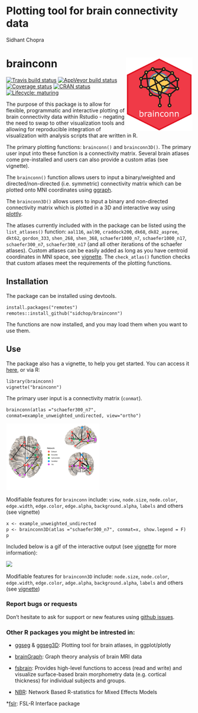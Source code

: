 Plotting tool for brain connectivity data
================
Sidhant Chopra

brainconn <img src="man/img/logo.png" align="right" alt="" width="180" />
=========================================================================

<!-- badges: start -->

[![Travis build
status](https://travis-ci.com/LCBC-UiO/ggseg.svg?branch=master)](https://travis-ci.com/sidchop/brainconn)
[![AppVeyor build
status](https://ci.appveyor.com/api/projects/status/github/LCBC-UiO/ggseg?branch=master&svg=true)](https://ci.appveyor.com/project/sidchop/brainconn)
[![Coverage
status](https://codecov.io/gh/sidchop/brainconn/branch/master/graph/badge.svg)](https://codecov.io/gh/sidchop/brainconn)
[![CRAN
status](https://www.r-pkg.org/badges/version/brainconn)](https://CRAN.R-project.org/package=brainconn)
[![Lifecycle:
maturing](https://img.shields.io/badge/lifecycle-maturing-blue.svg)](https://www.tidyverse.org/lifecycle/#maturing)
<!-- badges: end -->

The purpose of this package is to allow for flexible, programmatic and
interactive plotting of brain connectivity data within Rstudio -
negating the need to swap to other visualization tools and allowing for
reproducible integration of visualization with analysis scripts that are
written in R.

The primary plotting functions: `brainconn()` and `brainconn3D()`. The
primary user input into these function is a connectivity matrix. Several
brain atlases come pre-installed and users can also provide a custom
atlas (see vignette).

The `brainconn()` function allows users to input a binary/weighted and
directed/non-directed (i.e. symmetric) connectivity matrix which can be
plotted onto MNI coordinates using [ggraph](https://github.com/ggraph).

The `brainconn3D()` allows users to input a binary and non-directed
connectivity matrix which is plotted in a 3D and interactive way using
[plottly](https://github.com/plotly).

The atlases currently included with in the package can be listed using
the `list_atlases()` function: `aal116`, `aal90`, `craddock200`, `dk68`,
`dk82_aspree`, `dkt62`, `gordon_333`, `shen_268`, `shen_368`,
`schaefer1000_n7`, `schaefer1000_n17`, `schaefer300_n7`,
`schaefer300_n17` (and all other iterations of the schaefer atlases).
Custom atlases can be easily added as long as you have centroid
coordinates in MNI space, see
[vignette](https://sidchop.github.io/brainconn/articles/brainconn.html).
The `check_atlas()` function checks that custom atlases meet the
requirements of the plotting functions.

Installation
------------

The package can be installed using devtools.

    install.packages("remotes")
    remotes::install_github("sidchop/brainconn")

The functions are now installed, and you may load them when you want to
use them.

Use
---

The package also has a vignette, to help you get started. You can access
it [here](https://sidchop.github.io/brainconn/articles/brainconn.html),
or via R:

    library(brainconn)
    vignette("brainconn")

The primary user input is a connectivity matrix (`conmat`).

    brainconn(atlas ="schaefer300_n7", conmat=example_unweighted_undirected, view="ortho")

<img src="man/img/README-unnamed-chunk-4-1.png" width="50%" />

Modifiable features for `brainconn` include: `view`, `node.size`,
`node.color`, `edge.width`, `edge.color`, `edge.alpha`,
`background.alpha`, `labels` and others (see vignette)

    x <- example_unweighted_undirected
    p <- brainconn3D(atlas ="schaefer300_n7", conmat=x, show.legend = F)
    p

Included below is a gif of the interactive output (see
[vignette](https://sidchop.github.io/brainconn/articles/brainconn.html)
for more information):

![](man/img/README-gif.gif)<!-- -->

Modifiable features for `brainconn3D` include: `node.size`,
`node.color`, `edge.width`, `edge.color`, `adge.alpha`,
`background.alpha`, `labels` and others (see
[vignette](https://sidchop.github.io/brainconn/articles/brainconn.html))

### Report bugs or requests

Don’t hesitate to ask for support or new features using [github
issues](https://github.com/sidchop/brainconn).

### Other R packages you might be intrested in:

-   [ggseg](https://github.com/LCBC-UiO/ggseg) &
    [ggseg3D](https://github.com/LCBC-UiO/ggseg3d): Plotting tool for
    brain atlases, in ggplot/plotly

-   [brainGraph](https://github.com/cwatson/brainGraph): Graph theory
    analysis of brain MRI data

-   [fsbrain](https://github.com/dfsp-spirit/fsbrain): Provides
    high-level functions to access (read and write) and visualize
    surface-based brain morphometry data (e.g. cortical thickness) for
    individual subjects and groups.

-   [NBR](https://github.com/zchuri/NBR/): Network Based R-statistics
    for Mixed Effects Models

\*[fslr](https://github.com/muschellij2/fslr): FSL-R Interface package
